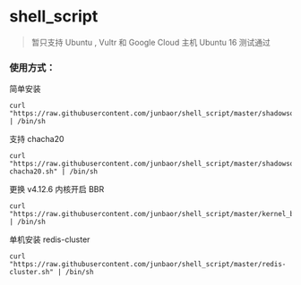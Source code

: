 # shell_script

> 暂只支持 Ubuntu , Vultr 和 Google Cloud 主机 Ubuntu 16 测试通过

### 使用方式：

简单安装
```
curl "https://raw.githubusercontent.com/junbaor/shell_script/master/shadowsocks.sh" | /bin/sh
```

支持 chacha20
```
curl "https://raw.githubusercontent.com/junbaor/shell_script/master/shadowsocks-chacha20.sh" | /bin/sh
```

更换 v4.12.6 内核开启 BBR
```
curl "https://raw.githubusercontent.com/junbaor/shell_script/master/kernel_bbr.sh" | /bin/sh
```

单机安装 redis-cluster
```
curl "https://raw.githubusercontent.com/junbaor/shell_script/master/redis-cluster.sh" | /bin/sh
```
